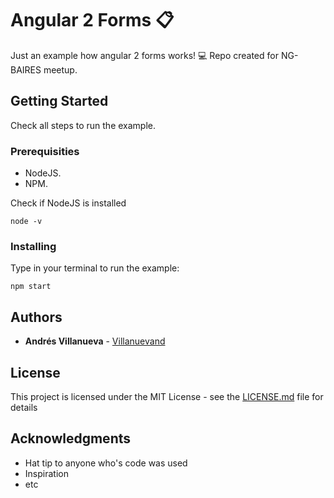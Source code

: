 # Angular 2 Forms  :clipboard:

Just an example how angular 2 forms works! :computer:
Repo created for NG-BAIRES meetup.

## Getting Started

Check all steps to run the example.

### Prerequisities

- NodeJS.
- NPM.

Check if NodeJS is installed 


```
node -v 
```

### Installing
Type in your terminal to run the example: 

```
npm start
```

## Authors

* **Andrés Villanueva**  - [Villanuevand](https://github.com/villanuevand)


## License

This project is licensed under the MIT License - see the [LICENSE.md](LICENSE.md) file for details

## Acknowledgments

* Hat tip to anyone who's code was used
* Inspiration
* etc



